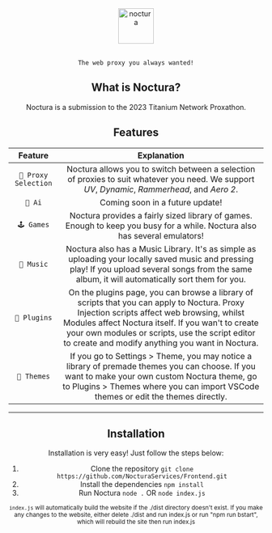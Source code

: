 <div align="center">
   <img src="https://i.ibb.co/1M2qSLw/nocturalogo.png" alt="noctura" height="70"/>
   <br></br>
   
   `The web proxy you always wanted!`
   

   ## What is Noctura?
   
   Noctura is a submission to the 2023 Titanium Network Proxathon.
   
   ## Features

   |  **Feature**  | **Explanation** |
   |:------------------:|:------------------------------:|
   | `🔡 Proxy Selection` | Noctura allows you to switch between a selection of proxies to suit whatever you need. We support _UV_, _Dynamic_, _Rammerhead_, and _Aero 2_. |
   | `🧠 Ai` | Coming soon in a future update! |
   | `🕹️ Games` | Noctura provides a fairly sized library of games. Enough to keep you busy for a while. Noctura also has several emulators! |
   | `🎵 Music` | Noctura also has a Music Library. It's as simple as uploading your locally saved music and pressing play! If you upload several songs from the same album, it will automatically sort them for you. |
   | `💽 Plugins` | On the plugins page, you can browse a library of scripts that you can apply to Noctura. Proxy Injection scripts affect web browsing, whilst Modules affect Noctura itself. If you wan't to create your own modules or scripts, use the script editor to create and modify anything you want in Noctura.|
   | `🎨 Themes` | If you go to Settings > Theme, you may notice a library of premade themes you can choose. If you want to make your own custom Noctura theme, go to Plugins > Themes where you can import VSCode themes or edit the themes directly. |
   
   ---
   
   ## Installation
   
   Installation is very easy! Just follow the steps below:
   
   1. Clone the repository
      `git clone https://github.com/NocturaServices/Frontend.git`
   2. Install the dependencies
      `npm install`
   3. Run Noctura
      `node .` OR `node index.js`
   
   <sub>`index.js` will automatically build the website if the ./dist directory doesn't exist. If you make any changes to the website, either delete ./dist and run index.js or run "npm run bstart", which will rebuild the site then run index.js</sub>
</div>
